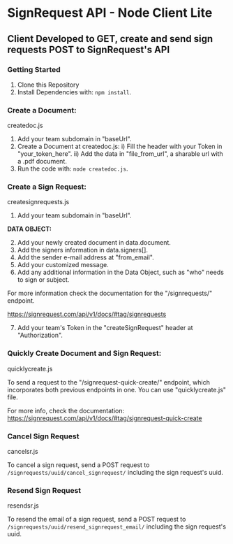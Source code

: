 # SignRequest API - Node Client Lite

## Client Developed to GET, create and send sign requests POST to SignRequest's API

### Getting Started

1) Clone this Repository
2) Install Dependencies with: ```npm install```.

### Create a Document:

createdoc.js

1) Add your team subdomain in "baseUrl".
2) Create a Document at createdoc.js:
i) Fill the header with your Token in "your_token_here".
ii) Add the data in "file_from_url", a sharable url with a .pdf document.
3) Run the code with: ```node createdoc.js```.

### Create a Sign Request:

createsignrequests.js

1) Add your team subdomain in "baseUrl".

**DATA OBJECT:**

2) Add your newly created document in data.document.
3) Add the signers information in data.signers[].
4) Add the sender e-mail address at "from_email".
5) Add your customized message.
6) Add any additional information in the Data Object, such as "who" needs to sign or subject.

For more information check the documentation for the "/signrequests/" endpoint.

https://signrequest.com/api/v1/docs/#tag/signrequests

7) Add your team's Token in the "createSignRequest" header at "Authorization".

### Quickly Create Document and Sign Request:

quicklycreate.js

To send a request to the "/signrequest-quick-create/" endpoint, which incorporates both previous endpoints in one. You can use "quicklycreate.js" file. 

For more info, check the documentation: https://signrequest.com/api/v1/docs/#tag/signrequest-quick-create

### Cancel Sign Request

cancelsr.js

To cancel a sign request, send a POST request to ```/signrequests/uuid/cancel_signrequest/``` including the sign request's uuid.

### Resend Sign Request

resendsr.js

To resend the email of a sign request, send a POST request to ```/signrequests/uuid/resend_signrequest_email/``` including the sign request's uuid.